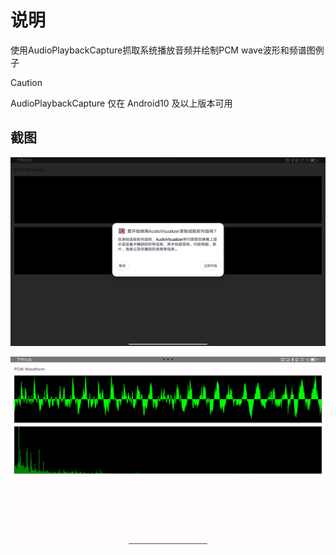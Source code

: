 # 说明

使用AudioPlaybackCapture抓取系统播放音频并绘制PCM wave波形和频谱图例子

> [!CAUTION]
> AudioPlaybackCapture 仅在 Android10 及以上版本可用

## 截图

![img.png](assets/img0.png)

![img.png](assets/img.png)
